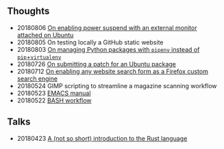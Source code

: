 ## Thoughts

* 20180806 [On enabling power suspend with an external monitor attached on Ubuntu](ipse_dixit/ubuntu_gnome_power.md)
* 20180805 On testing locally a GitHub static website
* 20180803 [On managing Python packages with `pipenv` instead of `pip`+`virtualenv`](ipse_dixit/pipenv.md)
* 20180726 [On submitting a patch for an Ubuntu package](ipse_dixit/ubuntu_patch.md)
* 20180712 [On enabling any website search form as a Firefox custom search engine](ipse_dixit/firefox_custom_search.md)
* 20180524 GIMP scripting to streamline a magazine scanning workflow
* 20180523 [EMACS manual](ipse_dixit/emacs_manual.md)
* 20180522 [BASH workflow](ipse_dixit/bash_workflow.md)

## Talks

* 20180423 [A (not so short) introduction to the Rust language](talks/not-so-short-intro-to-rust/index.html)
